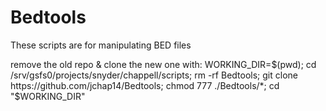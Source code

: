 # Bedtools
These scripts are for manipulating BED files

remove the old repo & clone the new one with: 
WORKING_DIR=$(pwd); cd /srv/gsfs0/projects/snyder/chappell/scripts; rm -rf Bedtools; git clone https://github.com/jchap14/Bedtools; chmod 777 ./Bedtools/*; cd "$WORKING_DIR"
